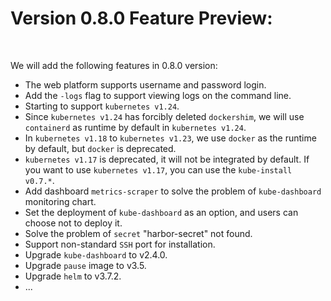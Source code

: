 
# Version 0.8.0 Feature Preview:

<br>

We will add the following features in 0.8.0 version:

* The web platform supports username and password login.
* Add the `-logs` flag to support viewing logs on the command line.
* Starting to support `kubernetes v1.24`.
* Since `kubernetes v1.24` has forcibly deleted `dockershim`, we will use `containerd` as runtime by default in `kubernetes v1.24`.
* In `kubernetes v1.18` to `kubernetes v1.23`, we use `docker` as the runtime by default, but `docker` is deprecated. 
* `kubernetes v1.17` is deprecated, it will not be integrated by default. If you want to use `kubernetes v1.17`, you can use the `kube-install v0.7.*`.
* Add dashboard `metrics-scraper` to solve the problem of `kube-dashboard` monitoring chart.
* Set the deployment of `kube-dashboard` as an option, and users can choose not to deploy it.
* Solve the problem of `secret` "harbor-secret" not found.
* Support non-standard `SSH` port for installation.
* Upgrade `kube-dashboard` to v2.4.0.
* Upgrade `pause` image to v3.5.
* Upgrade `helm` to v3.7.2.
* ...


<br>
